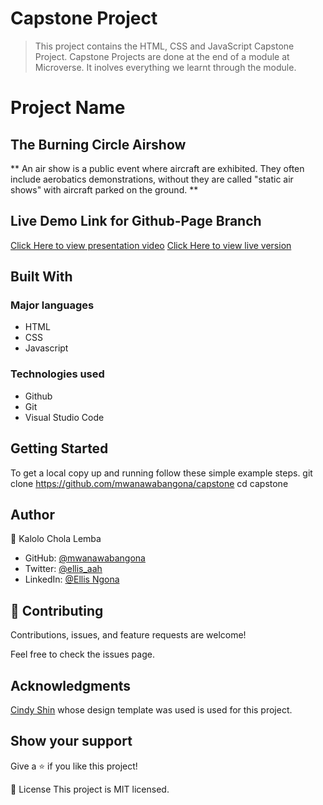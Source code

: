 # Capstone Project

> This project contains the HTML, CSS and JavaScript Capstone Project. Capstone Projects are done at the end of a module at Microverse. It inolves everything we learnt through the module.


# Project Name
## The Burning Circle Airshow

** An air show is a public event where aircraft are exhibited. They often include aerobatics demonstrations, without they are called "static air shows" with aircraft parked on the ground. ** 

## Live Demo Link for Github-Page Branch

[Click Here to view presentation video](https://www.loom.com/share/e758342b0ac54e88a4a6179a7bd1a1c0)
[Click Here to view live version](https://mwanawabangona.github.io/capstone/)
## Built With
### Major languages
- HTML
- CSS
- Javascript

### Technologies used
- Github
- Git
- Visual Studio Code

## Getting Started
To get a local copy up and running follow these simple example steps.
git clone https://github.com/mwanawabangona/capstone cd capstone


## Author
👤 Kalolo Chola Lemba

- GitHub: [@mwanawabangona ](https://github.com/faizi2500)
- Twitter: [@ellis_aah ](https://twitter.com/Faizy_250) 
- LinkedIn: [@Ellis Ngona](www.linkedin.com)

## 🤝 Contributing
Contributions, issues, and feature requests are welcome!

Feel free to check the issues page.

## Acknowledgments

[Cindy Shin](https://www.behance.net/gallery/29845175/CC-Global-Summit-2015) whose design template was used is used for this project.

## Show your support
Give a ⭐️ if you like this project!

📝 License
This project is MIT licensed.
